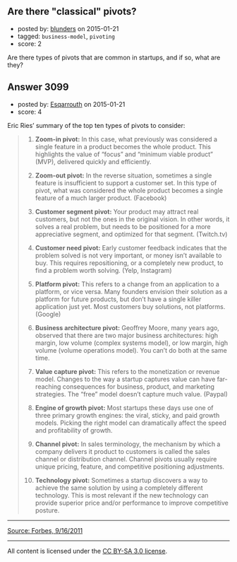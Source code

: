 ## Are there "classical" pivots?

- posted by: [blunders](https://stackexchange.com/users/216182/blunders) on 2015-01-21
- tagged: `business-model`, `pivoting`
- score: 2

<p>Are there types of pivots that are common in startups, and if so, what are they?</p>



## Answer 3099

- posted by: [Esqarrouth](https://stackexchange.com/users/3055586/esqarrouth) on 2015-01-21
- score: 4

<p>Eric Ries’ summary of the top ten types of pivots to consider:</p>

<blockquote>
  <ol>
  <li><p><strong>Zoom-in pivot:</strong> In this case, what previously was considered a single feature in a product becomes the whole product. This highlights
  the value of “focus” and “minimum viable product” (MVP), delivered
  quickly and efficiently.</p></li>
  <li><p><strong>Zoom-out pivot:</strong> In the reverse situation, sometimes a single feature is insufficient to support a customer set. In this type of
  pivot, what was considered the whole product becomes a single feature
  of a much larger product. (Facebook)</p></li>
  <li><p><strong>Customer segment pivot:</strong> Your product may attract real customers, but not the ones in the original vision. In other words, it
  solves a real problem, but needs to be positioned for a more
  appreciative segment, and optimized for that segment. (Twitch.tv)</p></li>
  <li><p><strong>Customer need pivot:</strong> Early customer feedback indicates that the problem solved is not very important, or money isn’t available to buy.
  This requires repositioning, or a completely new product, to find a
  problem worth solving. (Yelp, Instagram)</p></li>
  <li><p><strong>Platform pivot:</strong> This refers to a change from an application to a platform, or vice versa. Many founders envision their solution as a
  platform for future products, but don’t have a single killer
  application just yet. Most customers buy solutions, not platforms. (Google)</p></li>
  <li><p><strong>Business architecture pivot:</strong> Geoffrey Moore, many years ago, observed that there are two major business architectures: high margin,
  low volume (complex systems model), or low margin, high volume (volume
  operations model). You can’t do both at the same time.</p></li>
  <li><p><strong>Value capture pivot:</strong> This refers to the monetization or revenue model. Changes to the way a startup captures value can have
  far-reaching consequences for business, product, and marketing
  strategies. The “free” model doesn’t capture much value. (Paypal)</p></li>
  <li><p><strong>Engine of growth pivot:</strong> Most startups these days use one of three primary growth engines: the viral, sticky, and paid growth
  models. Picking the right model can dramatically affect the speed and
  profitability of growth.</p></li>
  <li><p><strong>Channel pivot:</strong> In sales terminology, the mechanism by which a company delivers it product to customers is called the sales channel
  or distribution channel. Channel pivots usually require unique
  pricing, feature, and competitive positioning adjustments.</p></li>
  <li><p><strong>Technology pivot:</strong> Sometimes a startup discovers a way to achieve the same solution by using a completely different technology.
  This is most relevant if the new technology can provide superior price
  and/or performance to improve competitive posture.</p></li>
  </ol>
</blockquote>

<hr>

<p><a href="http://www.forbes.com/sites/martinzwilling/2011/09/16/top-10-ways-entrepreneurs-pivot-a-lean-startup/" rel="nofollow">Source: Forbes, 9/16/2011</a></p>




---

All content is licensed under the [CC BY-SA 3.0 license](https://creativecommons.org/licenses/by-sa/3.0/).
